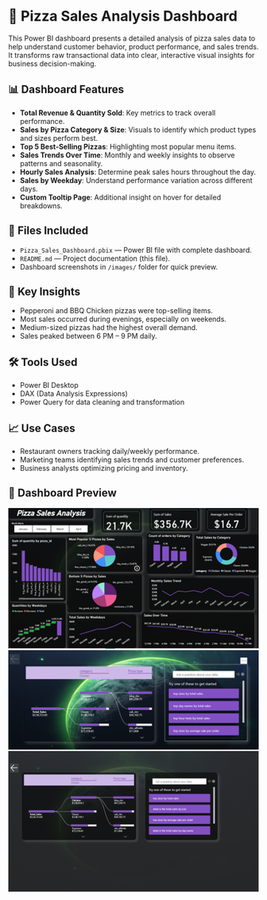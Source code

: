 # 🍕 Pizza Sales Analysis Dashboard

This Power BI dashboard presents a detailed analysis of pizza sales data to help understand customer behavior, product performance, and sales trends. It transforms raw transactional data into clear, interactive visual insights for business decision-making.

## 📊 Dashboard Features

- **Total Revenue & Quantity Sold**: Key metrics to track overall performance.
- **Sales by Pizza Category & Size**: Visuals to identify which product types and sizes perform best.
- **Top 5 Best-Selling Pizzas**: Highlighting most popular menu items.
- **Sales Trends Over Time**: Monthly and weekly insights to observe patterns and seasonality.
- **Hourly Sales Analysis**: Determine peak sales hours throughout the day.
- **Sales by Weekday**: Understand performance variation across different days.
- **Custom Tooltip Page**: Additional insight on hover for detailed breakdowns.

## 📁 Files Included

- `Pizza_Sales_Dashboard.pbix` — Power BI file with complete dashboard.
- `README.md` — Project documentation (this file).
- Dashboard screenshots in `/images/` folder for quick preview.

## 📌 Key Insights

- Pepperoni and BBQ Chicken pizzas were top-selling items.
- Most sales occurred during evenings, especially on weekends.
- Medium-sized pizzas had the highest overall demand.
- Sales peaked between 6 PM – 9 PM daily.

## 🛠️ Tools Used

- Power BI Desktop
- DAX (Data Analysis Expressions)
- Power Query for data cleaning and transformation

## 📈 Use Cases

- Restaurant owners tracking daily/weekly performance.
- Marketing teams identifying sales trends and customer preferences.
- Business analysts optimizing pricing and inventory.



## 📸 Dashboard Preview

![Dashboard Preview - Pizza Sales Analysis](https://github.com/viranch08/Pizza_sales_analysis/blob/main/Pizza_sales_Analysis_Updated.png)
![Dashboard Preview - Tooltip](https://github.com/viranch08/Pizza_sales_analysis/blob/main/Detailed%20View.png)
![Dashboard Preview - Detailed View](https://github.com/viranch08/Pizza_sales_analysis/blob/main/Additional_information_updated.png)


